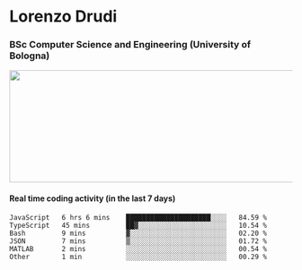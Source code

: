 # Lorenzo Drudi
### BSc Computer Science and Engineering (University of Bologna)

<img src="https://github-readme-stats.vercel.app/api?username=LorenzoDrudi&count_private=true&show_icons=true&theme=gruvbox" height=200px width=550px>

#### Real time coding activity (in the last 7 days)
<!--START_SECTION:waka-->

```text
JavaScript   6 hrs 6 mins    █████████████████████░░░░   84.59 %
TypeScript   45 mins         ██▓░░░░░░░░░░░░░░░░░░░░░░   10.54 %
Bash         9 mins          ▓░░░░░░░░░░░░░░░░░░░░░░░░   02.20 %
JSON         7 mins          ▒░░░░░░░░░░░░░░░░░░░░░░░░   01.72 %
MATLAB       2 mins          ░░░░░░░░░░░░░░░░░░░░░░░░░   00.54 %
Other        1 min           ░░░░░░░░░░░░░░░░░░░░░░░░░   00.29 %
```

<!--END_SECTION:waka-->

